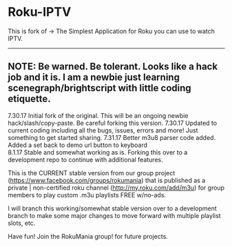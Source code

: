  
# Roku-IPTV
This is fork of -> The Simplest Application for Roku you can use to watch IPTV.

-------------------
NOTE:  Be warned. Be tolerant. Looks like a hack job and it is. I am a newbie just learning scenegraph/brightscript with little coding etiquette. 
-------------------

7.30.17 Initial fork of the original.  This will be an ongoing newbie hack/slash/copy-paste. Be careful forking this version.
7.30.17 Updated to current coding including all the bugs, issues, errors and more!  Just something to get started sharing.
7.31.17 Better m3u8 parser code added. Added a set back to demo url button to keyboard
<br>
8.1.17  Stable and somewhat working as is.  Forking this over to a development repo to continue with additional features.

This is the CURRENT stable version from our group project (https://www.facebook.com/groups/rokumania) that is published as a private | non-certified roku channel (http://my.roku.com/add/m3u) for group members to play custom .m3u playlists FREE w/no-ads.

I will branch this working/somewhat stable version over to a development branch to make some major changes to move forward with multiple playlist slots, etc.

Have fun! Join the RokuMania group! for future projects.
